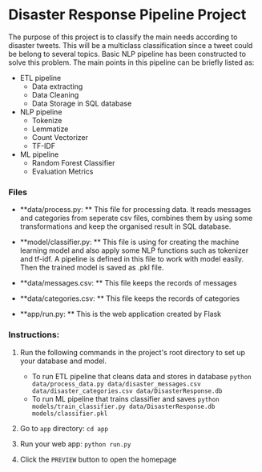 # Disaster Response Pipeline Project

The purpose of this project is to classify the main needs according to disaster tweets. This will be a multiclass classification since a tweet could be belong to several topics. Basic NLP pipeline has been constructed to solve this problem. The main points in this pipeline can be briefly listed as:
- ETL pipeline
	- Data extracting
    - Data Cleaning
    - Data Storage in SQL database
- NLP pipeline
	- Tokenize
    - Lemmatize
    - Count Vectorizer
    - TF-IDF
- ML pipeline
	- Random Forest Classifier
    - Evaluation Metrics
    
### Files 

- **data/process.py: ** This file for processing data. It reads messages and categories from seperate csv files, combines them by using some transformations and keep the organised result in SQL database. 

- **model/classifier.py: ** This file is using for creating the machine learning model and also apply some NLP functions such as tokenizer and tf-idf. A pipeline is defined in this file to work with model easily. Then the trained model is saved as .pkl file.

- **data/messages.csv: ** This file keeps the records of messages
- **data/categories.csv: ** This file keeps the records of categories

- **app/run.py: ** This is the web application created by Flask

### Instructions:
1. Run the following commands in the project's root directory to set up your database and model.

    - To run ETL pipeline that cleans data and stores in database
        `python data/process_data.py data/disaster_messages.csv data/disaster_categories.csv data/DisasterResponse.db`
    - To run ML pipeline that trains classifier and saves
        `python models/train_classifier.py data/DisasterResponse.db models/classifier.pkl`

2. Go to `app` directory: `cd app`

3. Run your web app: `python run.py`

4. Click the `PREVIEW` button to open the homepage
